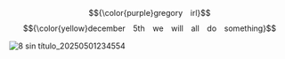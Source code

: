 $${\color{purple}gregory　irl}$$
$${\color{yellow}december　5th　we　will　all　do　something}$$


![8 sin título_20250501234554](https://github.com/user-attachments/assets/d3c80315-7bd7-405b-aafd-c67a21457a07)

